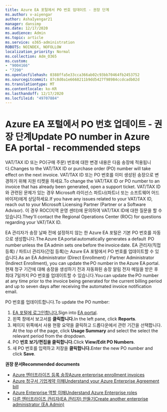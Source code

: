 ```yaml
---
title: Azure EA 포털에서 PO 번호 업데이트 - 권장 단계
ms.author: v-aiyengar
author: AshaIyengar21
manager: dansimp
ms.date: 12/17/2020
ms.audience: Admin
ms.topic: article
ms.service: o365-administration
ROBOTS: NOINDEX, NOFOLLOW
localization_priority: Normal
ms.collection: Adm_O365
ms.custom:
- "9004166"
- "7290"
ms.openlocfilehash: 0388ffa5e33cca366ab02c93bb70464fb2453752
ms.sourcegitcommit: 87c8d0a1e6668211b9dd5427f98984ccdcadb02d
ms.translationtype: MT
ms.contentlocale: ko-KR
ms.lasthandoff: 12/17/2020
ms.locfileid: "49707884"
---
```

# <a name="update-po-number-in-azure-ea-portal---recommended-steps"></a><span data-ttu-id="921ed-102">Azure EA 포털에서 PO 번호 업데이트 - 권장 단계</span><span class="sxs-lookup"><span data-stu-id="921ed-102">Update PO number in Azure EA portal - recommended steps</span></span>

<span data-ttu-id="921ed-103">VAT/TAX ID 또는 PO(구매 주문) 번호에 대한 변경 내용은 다음 송장에 적용됩니다.</span><span class="sxs-lookup"><span data-stu-id="921ed-103">Changes to the VAT/TAX ID or purchase order (PO) number will take effect on the next invoice.</span></span> <span data-ttu-id="921ed-104">VAT/TAX ID 또는 PO 번호를 이미 생성된 송장으로 변경하기 위해 지원 티켓을 하세요.</span><span class="sxs-lookup"><span data-stu-id="921ed-104">To change the VAT/TAX ID or PO number to an invoice that has already been generated, open a support ticket.</span></span> <span data-ttu-id="921ed-105">VAT/TAX ID와 관련된 문제가 있는 경우 Microsoft 라이선스 파트너(파트너 또는 소프트웨어 어드바이저)에게 상담하세요.</span><span class="sxs-lookup"><span data-stu-id="921ed-105">If you have any issues related to your VAT/TAX ID, reach out to your Microsoft Licensing Partner (Partner or a Software Advisor).</span></span> <span data-ttu-id="921ed-106">이 경우 ROC(지역 운영 센터)에 문의하여 VAT/TAX ID에 대한 질문을 할 수 있습니다.</span><span class="sxs-lookup"><span data-stu-id="921ed-106">They'll contact the Regional Operations Center (ROC) for questions regarding your VAT/TAX ID.</span></span> 

<span data-ttu-id="921ed-107">EA 관리자가 송장 날짜 전에 설정하지 않는 한 Azure EA 포털은 기본 PO 번호를 자동으로 생성합니다.</span><span class="sxs-lookup"><span data-stu-id="921ed-107">The Azure EA portal automatically generates a default  PO number unless the EA admin sets one before the invoice date.</span></span> <span data-ttu-id="921ed-108">EA 관리자(직접 등록) / 파트너 관리자(간접 등록)는 Azure EA 포털에서 PO 번호를 업데이트할 수 있습니다.</span><span class="sxs-lookup"><span data-stu-id="921ed-108">As an EA Administrator (Direct Enrollment) / Partner Administrator (Indirect Enrollment), you can update the PO number in the Azure EA portal.</span></span> <span data-ttu-id="921ed-109">현재 청구 기간에 대해 송장을 생성하기 전과 자동화된 송장 알림 전자 메일을 받은 후 최대 7일까지 PO 번호를 업데이트할 수 있습니다.</span><span class="sxs-lookup"><span data-stu-id="921ed-109">You can update the PO number at any time prior to the invoice being generated for the current billing period and up to seven days after receiving the automated invoice notification email.</span></span>    

<span data-ttu-id="921ed-110">PO 번호를 업데이트합니다.</span><span class="sxs-lookup"><span data-stu-id="921ed-110">To update the PO number:</span></span>

1. <span data-ttu-id="921ed-111">[EA 포털에 로그인합니다.](https://ea.azure.com/)</span><span class="sxs-lookup"><span data-stu-id="921ed-111">Sign into [EA portal](https://ea.azure.com/).</span></span>
1. <span data-ttu-id="921ed-112">왼쪽 창에서 보고서를 **클릭합니다.**</span><span class="sxs-lookup"><span data-stu-id="921ed-112">In the left pane, click **Reports**.</span></span>
1. <span data-ttu-id="921ed-113">페이지 위쪽에서 사용 현황 요약을 클릭하고 드롭다운에서 관련 기간을 선택합니다. </span><span class="sxs-lookup"><span data-stu-id="921ed-113">At the top of the page, click **Usage Summary** and select the select the relevant period from the dropdown.</span></span>
1. <span data-ttu-id="921ed-114">PO **번호 보기/편집을 클릭합니다.**</span><span class="sxs-lookup"><span data-stu-id="921ed-114">Click **View/Edit PO Numbers**.</span></span>
1. <span data-ttu-id="921ed-115">새 PO 번호를 입력하고 저장을 **클릭합니다.**</span><span class="sxs-lookup"><span data-stu-id="921ed-115">Enter the new PO number and click **Save**.</span></span>

<span data-ttu-id="921ed-116">**권장 문서**</span><span class="sxs-lookup"><span data-stu-id="921ed-116">**Recommended documents**</span></span> 

- [<span data-ttu-id="921ed-117">Azure 엔터프라이즈 등록 송장</span><span class="sxs-lookup"><span data-stu-id="921ed-117">Azure enterprise enrollment invoices</span></span>](https://docs.microsoft.com/azure/billing/billing-ea-portal-enrollment-invoices) 
- [<span data-ttu-id="921ed-118">Azure 청구서 기업계약 이해</span><span class="sxs-lookup"><span data-stu-id="921ed-118">Understand your Azure Enterprise Agreement bill</span></span>](https://docs.microsoft.com/azure/billing/billing-understand-your-bill-ea)  
- [<span data-ttu-id="921ed-119">Azure Enterprise 역할 이해</span><span class="sxs-lookup"><span data-stu-id="921ed-119">Understand Azure Enterprise roles</span></span>](https://docs.microsoft.com/azure/billing/billing-understand-your-bill-ea) 
- [<span data-ttu-id="921ed-120">다른 엔터프라이즈 관리자(EA 관리자) 만들기</span><span class="sxs-lookup"><span data-stu-id="921ed-120">Create another enterprise administrator (EA Admin)</span></span>](https://docs.microsoft.com/azure/cost-management-billing/manage/ea-portal-administration#create-another-enterprise-administrator) 

